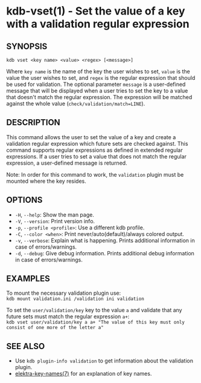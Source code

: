 # kdb-vset(1) - Set the value of a key with a validation regular expression

## SYNOPSIS

`kdb vset <key name> <value> <regex> [<message>]`

Where `key name` is the name of the key the user wishes to set, `value` is the value the user wishes to set, and `regex` is the regular expression that should be used for validation.
The optional parameter `message` is a user-defined message that will be displayed when a user tries to set the key to a value that doesn't match the regular expression.
The expression will be matched against the whole value (`check/validation/match=LINE`).

## DESCRIPTION

This command allows the user to set the value of a key and create a validation regular expression which future sets are checked against.
This command supports regular expressions as defined in extended regular expressions.
If a user tries to set a value that does not match the regular expression, a user-defined message is returned.

Note: In order for this command to work, the `validation` plugin must be mounted where the key resides.

## OPTIONS

- `-H`, `--help`:
  Show the man page.
- `-V`, `--version`:
  Print version info.
- `-p`, `--profile <profile>`:
  Use a different kdb profile.
- `-C`, `--color <when>`:
  Print never/auto(default)/always colored output.
- `-v`, `--verbose`:
  Explain what is happening. Prints additional information in case of errors/warnings.
- `-d`, `--debug`:
  Give debug information. Prints additional debug information in case of errors/warnings.

## EXAMPLES

To mount the necessary validation plugin use:<br>
`kdb mount validation.ini /validation ini validation`

To set the `user/validation/key` key to the value `a` and validate that any future sets must match the regular expression `a+`:<br>
`kdb vset user/validation/key a a+ "The value of this key must only consist of one more of the letter a"`

## SEE ALSO

- Use `kdb plugin-info validation` to get information about the validation plugin.
- [elektra-key-names(7)](elektra-key-names.md) for an explanation of key names.
